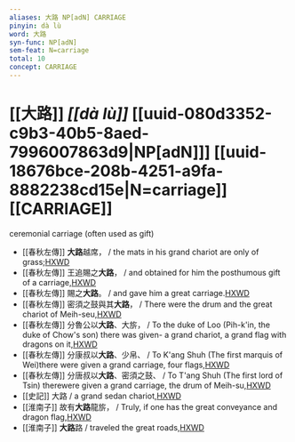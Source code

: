 ```yaml
---
aliases: 大路 NP[adN] CARRIAGE
pinyin: dà lù
word: 大路
syn-func: NP[adN]
sem-feat: N=carriage
total: 10
concept: CARRIAGE 
---
```

# [[大路]] *[[dà lù]]*  [[uuid-080d3352-c9b3-40b5-8aed-7996007863d9|NP[adN]]] [[uuid-18676bce-208b-4251-a9fa-8882238cd15e|N=carriage]] [[CARRIAGE]]
ceremonial carriage (often used as gift)
 - [[春秋左傳]] **大路**越席， / the mats in his grand chariot are only of grass;[HXWD](https://hxwd.org/textview.html?location=KR1e0001_tls_002-28a.15)
 - [[春秋左傳]] 王追賜之**大路**， / and obtained for him the posthumous gift of a carriage,[HXWD](https://hxwd.org/textview.html?location=KR1e0001_tls_009-445a.9)
 - [[春秋左傳]] 賜之**大路**。 / and gave him a great carriage.[HXWD](https://hxwd.org/textview.html?location=KR1e0001_tls_009-585a.1)
 - [[春秋左傳]] 密須之鼓與其**大路**， / There were the drum and the great chariot of Meih-seu,[HXWD](https://hxwd.org/textview.html?location=KR1e0001_tls_010-392a.32)
 - [[春秋左傳]] 分魯公以**大路**、大旂， / To the duke of Loo (Pih-k'in, the duke of Chow's son) there was given- a grand chariot, a grand flag with dragons on it,[HXWD](https://hxwd.org/textview.html?location=KR1e0001_tls_011-59a.24)
 - [[春秋左傳]] 分康叔以**大路**、少帛、 / To K'ang Shuh (The first marquis of Wei)there were given a grand carriage, four flags,[HXWD](https://hxwd.org/textview.html?location=KR1e0001_tls_011-59a.41)
 - [[春秋左傳]] 分唐叔以**大路**、密須之鼓、 / To T'ang Shuh (The first lord of Tsin) therewere given a grand carriage, the drum of Meih-su,[HXWD](https://hxwd.org/textview.html?location=KR1e0001_tls_011-59a.56)
 - [[史記]] 大路
                     / a grand sedan chariot,[HXWD](https://hxwd.org/textview.html?location=KR2a0001_tls_032-36a.6)
 - [[淮南子]] 故有**大路**龍旂， / Truly, if one has the great conveyance and dragon flag,[HXWD](https://hxwd.org/textview.html?location=KR3j0010_tls_011-2a.39)
 - [[淮南子]] **大路**路 / traveled the great roads,[HXWD](https://hxwd.org/textview.html?location=KR3j0010_tls_013-15a.67)
